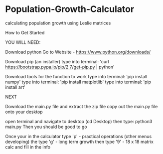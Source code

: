 # Population-Growth-Calculator
calculating population growth using Leslie matrices 

How to Get Started


YOU WILL NEED: 

Download python 
Go to Website - https://www.python.org/downloads/


Download pip (an installer) 
type into terminal: 'curl https://bootstrap.pypa.io/pip/2.7/get-pip.py | python'

Download tools for the function to work 
type into terminal: 'pip install numpy' 
type into terminal: 'pip install matplotlib'
type into terminal: 'pip install art' 


NEXT

Download the main.py file and extract the zip file
copy out the main.py file onto your desktop 

open terminal and navigate to desktop (cd Desktop) 
then type: python3 main.py 
Then you should be good to go 


Once your in the calculator 
type 'p' - practical operations (other menus developing) 
the type 'g' - long term growth 
then type '9' - 18 x 18 matrix calc 
and fill in the info 

